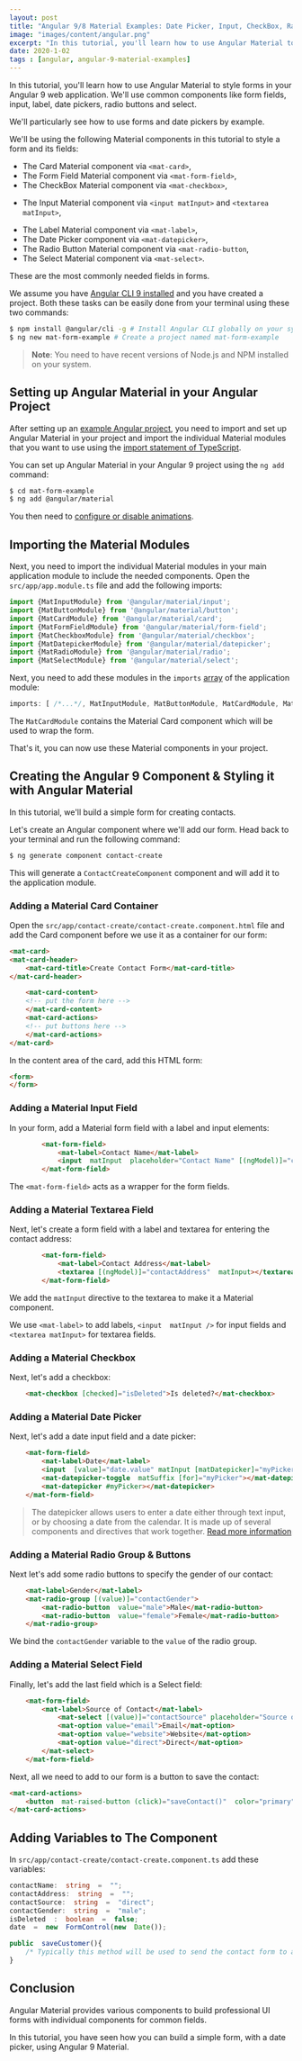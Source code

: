 ```yaml
---
layout: post
title: "Angular 9/8 Material Examples: Date Picker, Input, CheckBox, Radio Button and Select"
image: "images/content/angular.png"
excerpt: "In this tutorial, you'll learn how to use Angular Material to style forms in your Angular 9/8 web app." 
date: 2020-1-02
tags : [angular, angular-9-material-examples]
---
```


In this tutorial, you'll learn how to use Angular Material to style forms in your Angular 9 web application. We'll use common components like form fields, input, label, date pickers, radio buttons and select.

We'll particularly see how to use forms and date pickers by example.

We'll be using the following Material components in this tutorial to style a form and its fields:

* The Card Material component via `<mat-card>`,
* The Form Field Material component via `<mat-form-field>`,  
* The CheckBox Material component via `<mat-checkbox>`, 
- The Input Material component via  `<input matInput>` and `<textarea matInput>`,
* The Label Material component via `<mat-label>`, 
* The Date Picker component via `<mat-datepicker>`,
* The Radio Button Material component via `<mat-radio-button`,
* The Select Material component via `<mat-select>`.

These are the most commonly needed fields in forms.

We assume you have [Angular CLI 9 installed](https://www.techiediaries.com/angular-cli-tutorial/) and you have created a project. Both these tasks can be easily done from your terminal using these two commands:

```bash
$ npm install @angular/cli -g # Install Angular CLI globally on your system
$ ng new mat-form-example # Create a project named mat-form-example 
``` 

> **Note**: You need to have recent versions of Node.js and NPM installed on your system.

## Setting up Angular Material in your Angular Project

After setting up an [example Angular project](https://www.techiediaries.com/angular/angular-9-8-tutorial-by-example-rest-crud-apis-http-get-requests-with-httpclient/), you need to import and set up Angular Material in your project and import the individual Material modules that you want to use using the [import statement of TypeScript](https://www.techiediaries.com/angular/upload-images-typescript-node-ionic-imports-decorators-async-await-formdata/).

You can set up Angular Material in your Angular 9 project using the `ng add` command:

```bash
$ cd mat-form-example
$ ng add @angular/material
```

You then need to [configure or disable animations](https://material.angular.io/guide/getting-started#step-2-configure-animations).

## Importing the Material Modules

Next, you need to import the individual Material modules in your main application module to include the needed components. Open the `src/app/app.module.ts` file and add the following imports:

```ts
import {MatInputModule} from '@angular/material/input';
import {MatButtonModule} from '@angular/material/button';
import {MatCardModule} from '@angular/material/card';
import {MatFormFieldModule} from '@angular/material/form-field';
import {MatCheckboxModule} from '@angular/material/checkbox';
import {MatDatepickerModule} from '@angular/material/datepicker';
import {MatRadioModule} from '@angular/material/radio';
import {MatSelectModule} from '@angular/material/select';
```

Next, you need to add these modules in the `imports` [array](https://www.techiediaries.com/angular/typescript-strings-arrays-promises-rxjs-behavior-replay-subjects/) of the application module:

```ts
imports: [ /*...*/, MatInputModule, MatButtonModule, MatCardModule, MatFormFieldModule, MatCheckboxModule, MatDatepickerModule, MatRadioModule, MatSelectModule],
```  

The `MatCardModule` contains the Material Card component which will be used to wrap the form.

That's it, you can now use these Material components in your project.

## Creating the Angular 9 Component & Styling it with Angular Material

In this tutorial, we'll build a simple form for creating contacts. 

Let's create an Angular component where we'll add our form. Head back to your terminal and run the following command:

```bash
$ ng generate component contact-create
```

This will generate a `ContactCreateComponent` component and will add it to the application module.

### Adding a Material Card Container 

Open the `src/app/contact-create/contact-create.component.html` file and add the Card component before we use it as a container for our form:

```html
<mat-card>
<mat-card-header>
	<mat-card-title>Create Contact Form</mat-card-title>
</mat-card-header>

	<mat-card-content>
	<!-- put the form here -->
	</mat-card-content>
	<mat-card-actions>
	<!-- put buttons here -->
	</mat-card-actions>
</mat-card>
```

In the content area of the card, add this HTML form:

```html
<form>
</form>
``` 

### Adding a Material Input Field

In your form, add a Material form field with a label and input elements:

```html
		<mat-form-field>
			<mat-label>Contact Name</mat-label>
			<input  matInput  placeholder="Contact Name" [(ngModel)]="contactName"  name="contactName"  required>
		</mat-form-field>
```

The `<mat-form-field>` acts as a wrapper for the form fields.

### Adding a Material Textarea Field

Next, let's create a form field with a label and textarea for entering the contact address:

```html
		<mat-form-field>
			<mat-label>Contact Address</mat-label>
			<textarea [(ngModel)]="contactAddress"  matInput></textarea>
		</mat-form-field>
```

We add the `matInput` directive to the textarea to make it a Material component.

We use  `<mat-label>` to add labels,  `<input  matInput />` for input fields and `<textarea matInput>` for  textarea fields.

### Adding a Material Checkbox
 
Next, let's add a checkbox:
 
```html
	<mat-checkbox [checked]="isDeleted">Is deleted?</mat-checkbox>
``` 


### Adding a Material Date Picker 

Next, let's add a date input field and a date picker:

```html
	<mat-form-field>
		<mat-label>Date</mat-label>
		<input  [value]="date.value" matInput [matDatepicker]="myPicker"  placeholder="date">
		<mat-datepicker-toggle  matSuffix [for]="myPicker"></mat-datepicker-toggle>
		<mat-datepicker #myPicker></mat-datepicker>
	</mat-form-field>
```

>The datepicker allows users to enter a date either through text input, or by choosing a date from the calendar. It is made up of several components and directives that work together. [Read more information](https://material.angular.io/components/datepicker/overview)

### Adding a Material Radio Group & Buttons

Next let's add some radio buttons to specify the gender of our contact:
 
```html
	<mat-label>Gender</mat-label>
	<mat-radio-group [(value)]="contactGender">
		<mat-radio-button  value="male">Male</mat-radio-button>
		<mat-radio-button  value="female">Female</mat-radio-button>
	</mat-radio-group>
``` 

We bind the `contactGender` variable to the `value` of the radio group.

### Adding a Material Select Field
 
Finally, let's add the last field which is a Select field:

```html
	<mat-form-field>
		<mat-label>Source of Contact</mat-label>
			<mat-select [(value)]="contactSource" placeholder="Source of contact">
		    <mat-option value="email">Email</mat-option>
		    <mat-option value="website">Website</mat-option>
		    <mat-option value="direct">Direct</mat-option>
		</mat-select>
	</mat-form-field>
```

Next, all we need to add to our form is a button to save the contact:

```html
<mat-card-actions>
	<button  mat-raised-button (click)="saveContact()"  color="primary">Save Contact</button>
</mat-card-actions>
```

## Adding Variables to The Component
  
In `src/app/contact-create/contact-create.component.ts` add these variables:

```ts
contactName:  string  =  "";
contactAddress:  string  =  "";
contactSource:  string  =  "direct";
contactGender:  string  =  "male";
isDeleted  :  boolean  =  false;
date  =  new  FormControl(new  Date());

public  saveCustomer(){
	/* Typically this method will be used to send the contact form to a server to save it*/
}
```

## Conclusion

Angular Material provides various components to build professional UI forms with individual components for common fields.
   
In this tutorial, you have seen how you can build a simple form, with a date picker, using Angular 9 Material. 

